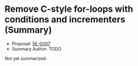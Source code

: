 # Remove C-style for-loops with conditions and incrementers (Summary)

* Proposal: [SE-0007](https://github.com/apple/swift-evolution/blob/main/proposals/0007-remove-c-style-for-loops.md)
* Summary Author: TODO

Not yet summarized.
